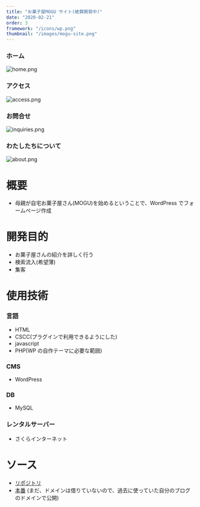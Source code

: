 ```yaml
---
title: "お菓子屋MOGU サイト(絶賛開発中)"
date: "2020-02-21"
order: 3
framework: "/icons/wp.png"
thumbnail: "/images/mogu-site.png"
---
```


### ホーム

![home.png](/images/mogu-site/home.png)

### アクセス

![access.png](/images/mogu-site/access.png)

### お問合せ

![inquiries.png](/images/mogu-site/inquiries.png)

### わたしたちについて

![about.png](/images/mogu-site/about.png)

# 概要

- 母親が自宅お菓子屋さん(MOGU)を始めるということで、WordPress でフォームページ作成

# 開発目的

- お菓子屋さんの紹介を詳しく行う
- 検索流入(希望薄)
- 集客

# 使用技術

### 言語

- HTML
- CSCC(プラグインで利用できるようにした)
- javascript
- PHP(WP の自作テーマに必要な範囲)

### CMS

- WordPress

### DB

- MySQL

### レンタルサーバー

- さくらインターネット

# ソース

- [リポジトリ](https://github.com/kaity-kaity/WP-Mogu)
- [本番](http://kaity-blog.com/) (まだ、ドメインは借りていないので、過去に使っていた自分のブログのドメインで公開)
